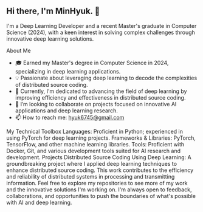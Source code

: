 ## Hi there, I'm MinHyuk. 👋
I'm a Deep Learning Developer and a recent Master's graduate in Computer Science (2024), with a keen interest in solving complex challenges through innovative deep learning solutions.

About Me
* 🎓 Earned my Master's degree in Computer Science in 2024, specializing in deep learning applications.
* 💡 Passionate about leveraging deep learning to decode the complexities of distributed source coding.
* 🌱 Currently, I'm dedicated to advancing the field of deep learning by improving efficiency and effectiveness in distributed source coding.
* 👯 I’m looking to collaborate on projects focused on innovative AI applications and deep learning research.
* 📫 How to reach me: hyuk6745@gmail.com


My Technical Toolbox
Languages: Proficient in Python; experienced in using PyTorch for deep learning projects.
Frameworks & Libraries: PyTorch, TensorFlow, and other machine learning libraries.
Tools: Proficient with Docker, Git, and various development tools suited for AI research and development.
Projects
Distributed Source Coding Using Deep Learning: A groundbreaking project where I applied deep learning techniques to enhance distributed source coding. This work contributes to the efficiency and reliability of distributed systems in processing and transmitting information.
Feel free to explore my repositories to see more of my work and the innovative solutions I'm working on. I'm always open to feedback, collaborations, and opportunities to push the boundaries of what's possible with AI and deep learning.

<!--[Project Name 1]: [Brief Description] | Link to Project
[Project Name 2]: [Brief Description] | Link to Project-->

